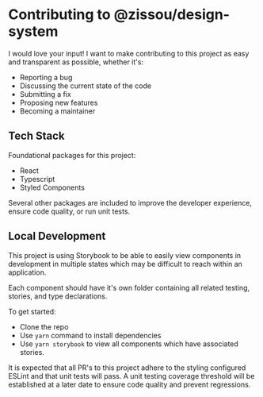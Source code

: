 # Contributing to @zissou/design-system

I would love your input! I want to make contributing to this project as easy and transparent as possible, whether it's:

- Reporting a bug
- Discussing the current state of the code
- Submitting a fix
- Proposing new features
- Becoming a maintainer

## Tech Stack

Foundational packages for this project:

- React
- Typescript
- Styled Components

Several other packages are included to improve the developer experience, ensure code quality, or run unit tests.

## Local Development

This project is using Storybook to be able to easily view components in development in multiple states which may be difficult to reach within an application.

Each component should have it's own folder containing all related testing, stories, and type declarations.

To get started:

- Clone the repo
- Use `yarn` command to install dependencies
- Use `yarn storybook` to view all components which have associated stories.

It is expected that all PR's to this project adhere to the styling configured ESLint and that unit tests will pass. A unit testing coverage threshold will be established at a later date to ensure code quality and prevent regressions.
